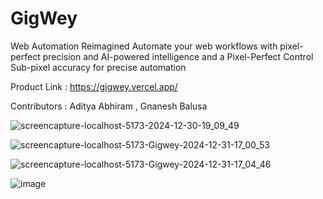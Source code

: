 # GigWey
Web Automation Reimagined Automate your web workflows with pixel-perfect precision and AI-powered intelligence and a Pixel-Perfect Control Sub-pixel accuracy for precise automation


Product Link : https://gigwey.vercel.app/

Contributors : Aditya Abhiram , Gnanesh Balusa 

![screencapture-localhost-5173-2024-12-30-19_09_49](https://github.com/user-attachments/assets/fcdbcf75-afea-434b-8d11-0943e52bf520)

![screencapture-localhost-5173-Gigwey-2024-12-31-17_00_53](https://github.com/user-attachments/assets/b10b1cfb-ee24-4f36-b3e6-28501b771148)

![screencapture-localhost-5173-Gigwey-2024-12-31-17_04_46](https://github.com/user-attachments/assets/10a3bd96-b648-4387-936c-5643610aec6e)


![image](https://github.com/user-attachments/assets/6f70d3d7-3182-41d4-883a-32ec1e8a2845)

